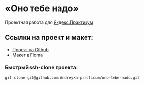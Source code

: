 # «Оно тебе надо»
Проектная работа для [Яндекс.Практикум](https://practicum.yandex.ru/)

## Ссылки на проект и макет:
* [Проект на Github](https://github.com/Andreyka-practicum/ono-tebe-nado/)
* [Макет в Figma](https://www.figma.com/file/unBuocGdAfnegz1sE0MknV/%232-%D0%9E%D0%BD%D0%BE-%D1%82%D0%B5%D0%B1%D0%B5-%D0%BD%D0%B0%D0%B4%D0%BE/duplicate)

### Быстрый ssh-clone проекта:
```
git clone git@github.com:Andreyka-practicum/ono-tebe-nado.git
```
